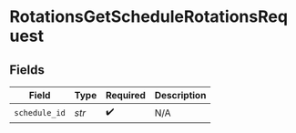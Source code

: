 # RotationsGetScheduleRotationsRequest


## Fields

| Field              | Type               | Required           | Description        |
| ------------------ | ------------------ | ------------------ | ------------------ |
| `schedule_id`      | *str*              | :heavy_check_mark: | N/A                |